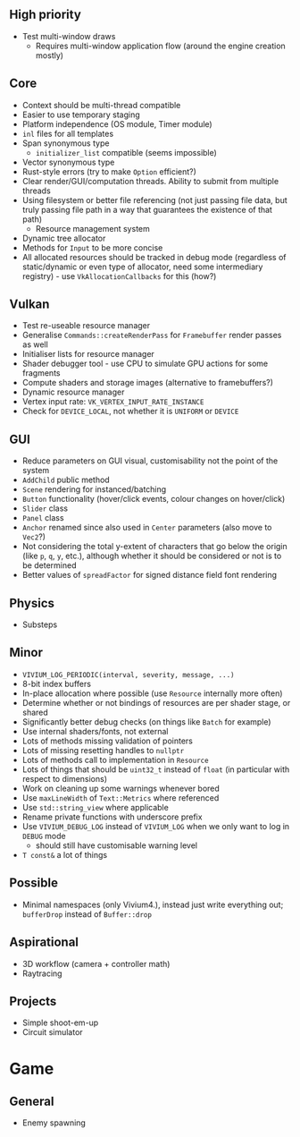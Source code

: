 
## High priority

- Test multi-window draws
	- Requires multi-window application flow (around the engine creation mostly)
## Core

- Context should be multi-thread compatible
- Easier to use temporary staging
- Platform independence (OS module, Timer module)
- `inl` files for all templates
- Span synonymous type
	- `initializer_list` compatible (seems impossible)
- Vector synonymous type
- Rust-style errors (try to make `Option` efficient?)
- Clear render/GUI/computation threads. Ability to submit from multiple threads
- Using filesystem or better file referencing (not just passing file data, but truly passing file path in a way that guarantees the existence of that path)
	- Resource management system
- Dynamic tree allocator
- Methods for `Input` to be more concise
- All allocated resources should be tracked in debug mode (regardless of static/dynamic or even type of allocator, need some intermediary registry) - use `VkAllocationCallbacks` for this (how?)
## Vulkan

- Test re-useable resource manager
- Generalise `Commands::createRenderPass` for `Framebuffer` render passes as well
- Initialiser lists for resource manager
- Shader debugger tool - use CPU to simulate GPU actions for some fragments
- Compute shaders and storage images (alternative to framebuffers?)
- Dynamic resource manager
- Vertex input rate: `VK_VERTEX_INPUT_RATE_INSTANCE`
- Check for `DEVICE_LOCAL`, not whether it is `UNIFORM` or `DEVICE`

## GUI

- Reduce parameters on GUI visual, customisability not the point of the system
- `AddChild` public method
- `Scene` rendering for instanced/batching
- `Button` functionality (hover/click events, colour changes on hover/click)
- `Slider` class
- `Panel` class
- `Anchor` renamed since also used in `Center` parameters (also move to `Vec2`?)
- Not considering the total y-extent of characters that go below the origin (like `p`, `q`, `y`, etc.), although whether it should be considered or not is to be determined
- Better values of `spreadFactor` for signed distance field font rendering

## Physics

- Substeps
## Minor

- `VIVIUM_LOG_PERIODIC(interval, severity, message, ...)`
- 8-bit index buffers
- In-place allocation where possible (use `Resource` internally more often)
- Determine whether or not bindings of resources are per shader stage, or shared
- Significantly better debug checks (on things like `Batch` for example)
- Use internal shaders/fonts, not external
- Lots of methods missing validation of pointers
- Lots of missing resetting handles to `nullptr`
- Lots of methods call to implementation in `Resource`
- Lots of things that should be `uint32_t` instead of `float` (in particular with respect to dimensions)
- Work on cleaning up some warnings whenever bored
- Use `maxLineWidth` of `Text::Metrics` where referenced
- Use `std::string_view` where applicable
- Rename private functions with underscore prefix
- Use `VIVIUM_DEBUG_LOG` instead of `VIVIUM_LOG` when we only want to log in `DEBUG` mode
	- should still have customisable warning level
- `T const&` a lot of things

## Possible

- Minimal namespaces (only Vivium4.), instead just write everything out; `bufferDrop` instead of `Buffer::drop`
## Aspirational

- 3D workflow (camera + controller math)
- Raytracing
## Projects

- Simple shoot-em-up
- Circuit simulator

# Game

## General

- Enemy spawning